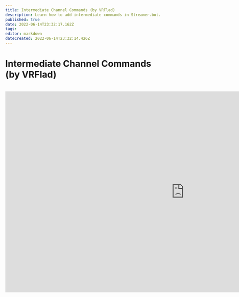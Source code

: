 ```yaml
---
title: Intermediate Channel Commands (by VRFlad)
description: Learn how to add intermediate commands in Streamer.bot.
published: true
date: 2022-06-14T23:32:17.162Z
tags: 
editor: markdown
dateCreated: 2022-06-14T23:32:14.426Z
---
```


# Intermediate Channel Commands (by VRFlad)
<br>
<iframe width="1120" height="630" src="https://www.youtube.com/embed/C1AO1EBVpks" title="YouTube video player" frameborder="0" allow="accelerometer; autoplay; clipboard-write; encrypted-media; gyroscope; picture-in-picture" allowfullscreen></iframe>